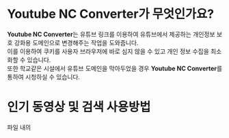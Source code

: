 # Youtube NC Converter가 무엇인가요?
**Youtube NC Converter**는 유튜브 링크를 이용하여 유튜브에서 제공하는 개인정보 보호 강화용 도메인으로 변경해주는 작업을 도와줍니다.  
이를 이용하여 쿠키를 사용자 브라우저에 바로 심지 않을 수 있고 개인 정보 수집을 최소화할 수 있습니다.  
또한 학교같은 시설에서 유튜브 도메인을 막아두었을 경우 **Youtube NC Converter**를 통하여 시청하실 수 있습니다.  

# 인기 동영상 및 검색 사용방법
파일 내의 <script> 부분에서 `API_KEY = 'YOUR_API_KEY_HERE';` 를 실제 API 키로 변경해주셔야 사용하실 수 있습니다.  
여기 [구글 API](https://console.cloud.google.com/apis/dashboard)에서 `Youtube Data API v3` 를 발급받아 작성해주세요.  
만약 API가 옳바르게 작동하지 못할 경우 미리 지정된 동영상이 나타내게 되며 검색응 이용하실 수 없습니다.  
(구글 API 발급 방법에 대해 잘 모르겠다면 [여기](https://brunch.co.kr/@mystoryg/156)를 참고하세요)

# 미리보기
![image](https://github.com/user-attachments/assets/7f2b7ed6-70fb-427a-9b5b-559241d4069e)
